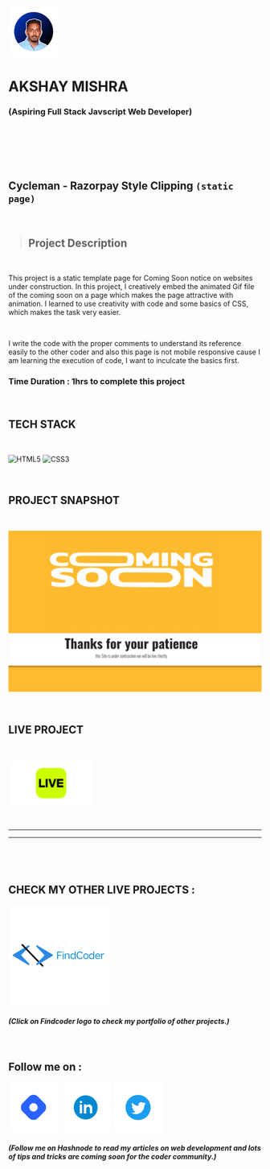 
![Akshay Logo](./ReadmeAssets/akshayLogo.png)
# AKSHAY MISHRA 
### (Aspiring Full Stack Javscript Web Developer)              

&nbsp;

&nbsp;

&nbsp;

## **Cycleman** - Razorpay Style Clipping `(static page)`

&nbsp;

> ## **Project Description**

&nbsp;

This project is a static template page for Coming Soon notice on websites under construction. In this project, I creatively embed the animated Gif file of the coming soon on a page which makes the page attractive with animation. I learned to use creativity with code and some basics of CSS, which makes the task very easier.
 

&nbsp;

I write the code with the proper comments to understand its reference easily to the other coder and also this page is not mobile responsive cause I am learning the execution of code, I want to inculcate the basics first. 
&nbsp;


### **Time Duration :  1hrs to complete this project**

&nbsp;

## **TECH STACK**


&nbsp;

![HTML5](https://camo.githubusercontent.com/49fbb99f92674cc6825349b154b65aaf4064aec465d61e8e1f9fb99da3d922a1/68747470733a2f2f696d672e736869656c64732e696f2f62616467652f68746d6c352d2532334533344632362e7376673f7374796c653d666f722d7468652d6261646765266c6f676f3d68746d6c35266c6f676f436f6c6f723d7768697465) ![CSS3](https://camo.githubusercontent.com/e6b67b27998fca3bccf4c0ee479fc8f9de09d91f389cccfbe6cb1e29c10cfbd7/68747470733a2f2f696d672e736869656c64732e696f2f62616467652f637373332d2532333135373242362e7376673f7374796c653d666f722d7468652d6261646765266c6f676f3d63737333266c6f676f436f6c6f723d7768697465)

&nbsp;

## **PROJECT SNAPSHOT**

&nbsp;

![Project Snapshot](./ReadmeAssets/ComingSoon%20Template.png)

&nbsp;

## **LIVE PROJECT**


&nbsp;

[<img alt="Go Live" width="170px" src="./ReadmeAssets/live.png" />](https://cypherakshay-comingsoon.netlify.app/ "Go Live")


&nbsp;






---
---


&nbsp;

&nbsp;

## **CHECK MY OTHER LIVE PROJECTS :**

 [<img alt="Fincoder Portfolio" width="200px" src="./ReadmeAssets/findcoderlogo.png" />](https://www.findcoder.io/u/cypherakshay "Check my Portfolio")
 ##### (Click on Findcoder logo to check my portfolio of other projects.)

&nbsp;

## **Follow me on :**
[<img alt="Hashnode" width="100px" src="./ReadmeAssets/hashnodelogo.png" />](https://hashnode.com/@CypherAkshay "Follow me on Hashnode")
[<img alt="Linkedin" width="100px" src="./ReadmeAssets/linkedinlogo.png" />](https://www.linkedin.com/in/cypher-akshay/ "Follow me on Linkedin")
[<img alt="Twitter" width="100px" src="./ReadmeAssets/twitterlogo.png" />](https://twitter.com/cypherakshay "Follow me on Twitter")






##### (Follow me on Hashnode to read my articles on web development and lots of tips and tricks are coming soon for the coder community.)







